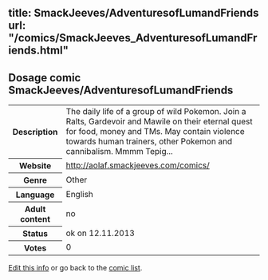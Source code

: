 title: SmackJeeves/AdventuresofLumandFriends
url: "/comics/SmackJeeves_AdventuresofLumandFriends.html"
---
Dosage comic SmackJeeves/AdventuresofLumandFriends
-----------------------------------------

<p id="msg"></p>
<script type="text/javascript">
if (window.location.search === '?edit_info_mail=sent_ok') {
  var elem = document.getElementById("msg");
  elem.innerHTML = 'Edited information sucessfully sent for review, which is usually done daily. Thanks!';
  elem.className = 'ok';
}
</script>
<table class="comicinfo">
<tr>
<th>Description</th><td>The daily life of a group of wild Pokemon. Join a Ralts, Gardevoir and Mawile on their eternal quest for food, money and TMs. May contain violence towards human trainers, other Pokemon and cannibalism. Mmmm Tepig...</td>
</tr>
<tr>
<th>Website</th><td><a href="http://aolaf.smackjeeves.com/comics/">http://aolaf.smackjeeves.com/comics/</a></td>
</tr>
<tr>
<th>Genre</th><td>Other</td>
</tr>
<tr>
<th>Language</th><td>English</td>
</tr>
<tr>
<th>Adult content</th><td>no</td>
</tr>
<tr>
<th>Status</th><td>ok on 12.11.2013</td>
</tr>
<tr>
<th>Votes</th><td>0</td>
</tr>
</table>

[Edit this info](SmackJeeves_AdventuresofLumandFriends_edit.html) or go back to the [comic list](../comic-index.html).
